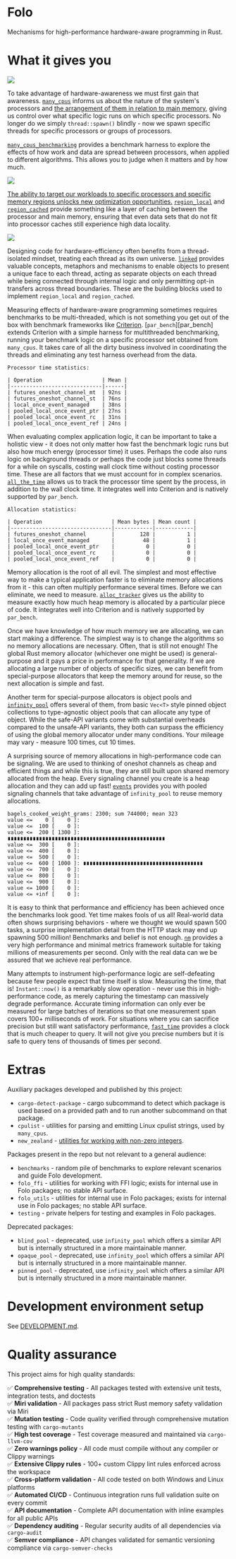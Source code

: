 # Folo

Mechanisms for high-performance hardware-aware programming in Rust.

# What it gives you

![](doc/hardware.png)

To take advantage of hardware-awareness we must first gain that awareness.
[`many_cpus`][many_cpus] informs us about the nature of the system's processors and
[the arrangement of them in relation to main memory][numa], giving us control over what
specific logic runs on which specific processors. No longer do we simply `thread::spawn()`
blindly - now we spawn specific threads for specific processors or groups of processors.

[`many_cpus_benchmarking`][many_cpus_b] provides a benchmark harness to explore the effects of
how work and data are spread between processors, when applied to different algorithms. This
allows you to judge when it matters and by how much.

![](doc/region_cached.png)

[The ability to target our workloads to specific processors and specific memory regions unlocks new optimization opportunities.][structural_changes]
[`region_local`][region_local] and [`region_cached`][region_cached]
provide something like a layer of caching between the processor and main memory, ensuring that
even data sets that do not fit into processor caches still experience high data locality.

![](doc/linked.png)

Designing code for hardware-efficiency often benefits from a thread-isolated mindset, treating
each thread as its own universe. [`linked`][linked] provides valuable concepts, metaphors and
mechanisms to enable objects to present a unique face to each thread, acting as separate objects
on each thread while being connected through internal logic and only permitting opt-in transfers
across thread boundaries. These are the building blocks used to implement `region_local` and
`region_cached`.

Measuring effects of hardware-aware programming sometimes requires benchmarks to be multi-threaded,
which is not something you get out of the box with benchmark frameworks like [Criterion][criterion].
[`par_bench`][par_bench] extends Criterion with a simple harness for multithreaded benchmarking,
running your benchmark logic on a specific processor set obtained from `many_cpus`. It takes care
of all the dirty business involved in coordinating the threads and eliminating any test harness
overhead from the data.

```
Processor time statistics:

| Operation                   | Mean |
|-----------------------------|------|
| futures_oneshot_channel_mt  | 92ns |
| futures_oneshot_channel_st  | 76ns |
| local_once_event_managed    | 38ns |
| pooled_local_once_event_ptr | 27ns |
| pooled_local_once_event_rc  | 31ns |
| pooled_local_once_event_ref | 24ns |
```

When evaluating complex application logic, it can be important to take a holistic view - it does
not only matter how fast the benchmark logic runs but also how much energy (processor time) it
uses. Perhaps the code also runs logic on background threads or perhaps the code just blocks
some threads for a while on syscalls, costing wall clock time without costing processor time.
These are all factors that we must account for in complex scenarios. [`all_the_time`][all_the_time]
allows us to track the processor time spent by the process, in addition to the wall clock time.
It integrates well into Criterion and is natively supported by `par_bench`.

```
Allocation statistics:

| Operation                      | Mean bytes | Mean count |
|--------------------------------|------------|------------|
| futures_oneshot_channel        |        128 |          1 |
| local_once_event_managed       |         48 |          1 |
| pooled_local_once_event_ptr    |          0 |          0 |
| pooled_local_once_event_rc     |          0 |          0 |
| pooled_local_once_event_ref    |          0 |          0 |
```

Memory allocation is the root of all evil. The simplest and most effective way to make a typical
application faster is to eliminate memory allocations from it - this can often multiply performance
several times. Before we can eliminate, we need to measure. [`alloc_tracker`][alloc_tracker] gives
us the ability to measure exactly how much heap memory is allocated by a particular piece of code.
It integrates well into Criterion and is natively supported by `par_bench`.

Once we have knowledge of how much memory we are allocating, we can start making a difference. The
simplest way is to change the algorithms so no memory allocations are necessary. Often, that is
still not enough! The global Rust memory allocator (whichever one might be used) is general-purpose
and it pays a price in performance for that generality. If we are allocating a large number of
objects of specific sizes, we can benefit from special-purpose allocators that keep the memory
around for reuse, so the next allocation is simple and fast.

Another term for special-purpose allocators is object pools and [`infinity_pool`][infinity_pool]
offers several of them, from basic `Vec<T>` style pinned object collections to type-agnostic object
pools that can allocate any type of object. While the safe-API variants come with substantial
overheads compared to the unsafe-API variants, they both can surpass the efficiency of using the
global memory allocator under many conditions. Your mileage may vary - measure 100 times,
cut 10 times.

A surprising source of memory allocations in high-performance code can be signaling. We are used
to thinking of oneshot channels as cheap and efficient things and while this is true, they are
still built upon shared memory allocated from the heap. Every signaling channel you create is a
heap allocation and they can add up fast! [`events`][events] provides you with pooled signaling
channels that take advantage of `infinity_pool` to reuse memory allocations.

```
bagels_cooked_weight_grams: 2300; sum 744000; mean 323
value <=    0 [    0 ]: 
value <=  100 [    0 ]: 
value <=  200 [ 1300 ]: ∎∎∎∎∎∎∎∎∎∎∎∎∎∎∎∎∎∎∎∎∎∎∎∎∎∎∎∎∎∎∎∎∎∎∎∎∎∎∎∎∎∎∎∎∎∎∎∎∎∎
value <=  300 [    0 ]: 
value <=  400 [    0 ]: 
value <=  500 [    0 ]: 
value <=  600 [ 1000 ]: ∎∎∎∎∎∎∎∎∎∎∎∎∎∎∎∎∎∎∎∎∎∎∎∎∎∎∎∎∎∎∎∎∎∎∎∎∎∎
value <=  700 [    0 ]: 
value <=  800 [    0 ]: 
value <=  900 [    0 ]: 
value <= 1000 [    0 ]: 
value <= +inf [    0 ]: 
```

It is easy to think that performance and efficiency has been achieved once the benchmarks look good. 
Yet time makes fools of us all! Real-world data often shows surprising behaviors - where we thought
we would spawn 500 tasks, a surprise implementation detail from the HTTP stack may end up spawning
500 million! Benchmarks and belief is not enough. [`nm`][nm] provides a very high performance
and minimal metrics framework suitable for taking millions of measurements per second. Only with
the real data can we be assured that we achieve real performance.

Many attempts to instrument high-performance logic are self-defeating because few people expect
that time itself is slow. Measuring the time, that is! `Instant::now()` is a remarkably slow
operation - never use this in high-performance code, as merely capturing the timestamp can massively
degrade performance. Accurate timing information can only ever be measured for large batches of
iterations so that one measurement span covers 100+ milliseconds of work. For situations where you
can sacrifice precision but still want satisfactory performance, [`fast_time`][fast_time] provides
a clock that is much cheaper to query. It will not give you precise numbers but it is safe to
query tens of thousands of times per second.


# Extras

Auxiliary packages developed and published by this project:

* `cargo-detect-package` - cargo subcommand to detect which package is used based on a provided path and to run another subcommand on that package.
* `cpulist` - utilities for parsing and emitting Linux cpulist strings, used by `many_cpus`.
* `new_zealand` - [utilities for working with non-zero integers][nonzero].

Packages present in the repo but not relevant to a general audience:

* `benchmarks` - random pile of benchmarks to explore relevant scenarios and guide Folo development.
* `folo_ffi` - utilities for working with FFI logic; exists for internal use in Folo packages; no stable API surface.
* `folo_utils` - utilities for internal use in Folo packages; exists for internal use in Folo packages; no stable API surface.
* `testing` - private helpers for testing and examples in Folo packages.

Deprecated packages:

* `blind_pool` - deprecated, use `infinity_pool` which offers a similar API but is internally structured in a more maintainable manner.
* `opaque_pool` - deprecated, use `infinity_pool` which offers a similar API but is internally structured in a more maintainable manner.
* `pinned_pool` - deprecated, use `infinity_pool` which offers a similar API but is internally structured in a more maintainable manner.

[all_the_time]: packages/all_the_time/README.md
[alloc_tracker]: packages/alloc_tracker/README.md
[criterion]: https://bheisler.github.io/criterion.rs/book/criterion_rs.html
[events]: packages/events/README.md
[fast_time]: packages/fast_time/README.md
[infinity_pool]: packages/infinity_pool/README.md
[linked]: packages/linked/README.md
[many_cpus]: packages/many_cpus/README.md
[many_cpus_b]: packages/many_cpus_benchmarking/README.md
[nm]: packages/nm/README.md
[nonzero]: https://github.com/rust-lang/rfcs/pull/3786
[numa]: https://www.kernel.org/doc/html/v4.18/vm/numa.html
[region_cached]: packages/region_cached/README.md
[region_local]: packages/region_local/README.md
[structural_changes]: https://sander.saares.eu/2025/03/31/structural-changes-for-48-throughput-in-a-rust-web-service/

# Development environment setup

See [DEVELOPMENT.md](DEVELOPMENT.md).

# Quality assurance

This project aims for high quality standards:

✅ **Comprehensive testing** - All packages tested with extensive unit tests, integration tests, and doctests  
✅ **Miri validation** - All packages pass strict Rust memory safety validation via Miri  
✅ **Mutation testing** - Code quality verified through comprehensive mutation testing with `cargo-mutants`  
✅ **High test coverage** - Test coverage measured and maintained via `cargo-llvm-cov`  
✅ **Zero warnings policy** - All code must compile without any compiler or Clippy warnings  
✅ **Extensive Clippy rules** - 100+ custom Clippy lint rules enforced across the workspace  
✅ **Cross-platform validation** - All code tested on both Windows and Linux platforms  
✅ **Automated CI/CD** - Continuous integration runs full validation suite on every commit  
✅ **API documentation** - Complete API documentation with inline examples for all public APIs  
✅ **Dependency auditing** - Regular security audits of all dependencies via `cargo-audit`  
✅ **Semver compliance** - API changes validated for semantic versioning compliance via `cargo-semver-checks`
